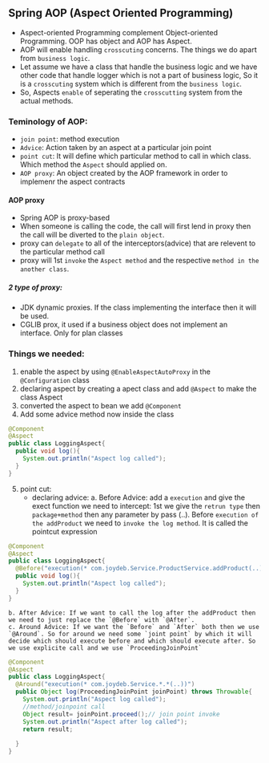 ## Spring AOP (Aspect Oriented Programming)
- Aspect-oriented Programming complement Object-oriented Programming. OOP has object and AOP has Aspect.
- AOP will enable handling `crosscuting` concerns. The things we do apart from `business logic`.
- Let assume we have a class that handle the business logic and we have other code that handle logger which is not a part of business logic, So it is a `crosscuting` system which is different from the `business logic`.
- So, Aspects `enable` of seperating the `crosscutting` system from the actual methods.

### Teminology of AOP:
- `join point`: method execution
- `Advice`: Action taken by an aspect at a particular join point
- `point cut`: It will define which particular method to call in which class. Which method the `Aspect` should applied on.
- `AOP proxy`: An object created by the AOP framework in order to implemenr the aspect contracts

#### AOP proxy
- Spring AOP is proxy-based
- When someone is calling the code, the call will first lend in proxy then the call will be diverted to the `plain object`.
- proxy can `delegate` to all of the interceptors(advice) that are relevent to the particular method call
- proxy will 1st `invoke` the `Aspect method` and the respective `method in the another class`.

##### 2 type of proxy:
- JDK dynamic proxies. If the class implementing the interface then it will be used.
- CGLIB prox, it used if a business object does not implement an interface. Only for plan classes

### Things we needed:
1. enable the aspect by using `@EnableAspectAutoProxy` in the `@Configuration` class
2. declaring aspect by creating a apect class and add `@Aspect` to make the class Aspect
3. converted the aspect to bean we add `@Component`
4. Add some advice method now inside the class
```java
@Component
@Aspect
public class LoggingAspect{
  public void log(){
    System.out.println("Aspect log called");
  }
}
```
5. point cut:
   - declaring advice:
     a. Before Advice: add a `execution` and give the exect function we need to intercept: 1st we give the `retrun type` then `package+method` then any parameter by pass (..). Before `execution of the addProduct` we need to `invoke the log method`. It is called the pointcut expression
```java
@Component
@Aspect
public class LoggingAspect{
  @Before("execution(* com.joydeb.Service.ProductService.addProduct(..))")
  public void log(){
    System.out.println("Aspect log called");
  }
}
```
    b. After Advice: If we want to call the log after the addProduct then we need to just replace the `@Before` with `@After`.
    c. Around Advice: If we want the `Before` and `After` both then we use `@Around`. So for around we need some `joint point` by which it will decide which should execute before and which should execute after. So we use explicite call and we use `ProceedingJoinPoint`
```java
@Component
@Aspect
public class LoggingAspect{
  @Around("execution(* com.joydeb.Service.*.*(..))")
  public Object log(ProceedingJoinPoint joinPoint) throws Throwable{
    System.out.println("Aspect log called");
    //method/joinpoint call
    Object result= joinPoint.proceed();// join point invoke
    System.out.println("Aspect after log called");
    return result;
    
  }
}
```
